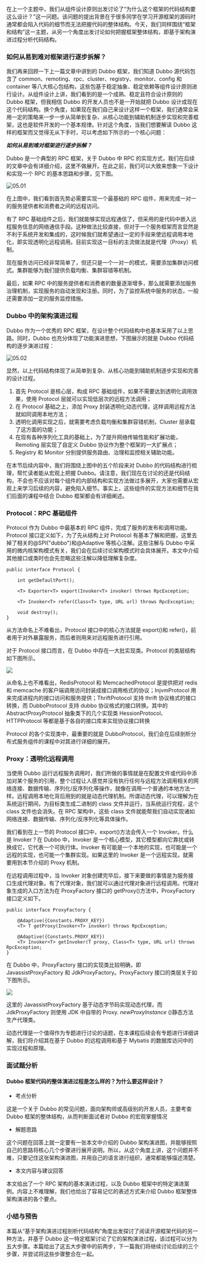 在上一个主题中，我们从组件设计原则出发讨论了“为什么这个框架的代码结构要这么设计？”这一问题。该问题的提出背景在于很多同学在学习开源框架的源码时通常都会陷入代码的细节而无法把握代码的整体结构。今天，我们同样围绕“框架和结构”这一主题，从另一个角度出发讨论如何把握框架整体结构，即基于架构演进过程分析代码结构。

### 如何从易到难对框架进行逐步拆解？

我们再来回顾一下上一篇文章中讲到的 Dubbo 框架，我们知道 Dubbo 源代码包含了
common、remoting、rpc、cluster、registry、monitor、config 和 container
等八大核心包结构，这些包基于稳定抽象、稳定依赖等组件设计原则进行设计。从组件设计上讲，我们看到的是一个成熟、稳定且符合设计原则的 Dubbo 框架，但我相信
Dubbo 的开发人员也不是一开始就把 Dubbo
设计成现在这个代码结构。换个角度，如果现在我们自己来设计这样一个框架，我们通常会采用一定的策略来一步一步从简单到复杂、从核心功能到辅助机制逐步实现和完善框架，这也是软件开发的一个基本规律。针对这个角度，当我们想要解读
Dubbo 这样的框架而又觉得无从下手时，可以考虑如下所示的一个核心问题：

**_如何从易到难对框架进行逐步拆解？_**

Dubbo 是一个典型的 RPC 框架，关于 Dubbo 中 RPC
的实现方式，我们在后续的文章中会有详细介绍，这里不做展开。在此之前，我们可以大致来想象一下设计和实现一个 RPC 的基本思路和步骤，见下图。

![05.01](https://images.gitbook.cn/2020-05-25-052743.png)

在上图中，我们看到首先势必需要实现一个最基础的 RPC 组件，用来完成一对一的服务提供者和消费者之间的远程访问。

有了 RPC
基础组件之后，我们就能够实现远程通信了，但采用的是代码中嵌入远程服务信息的网络通信手段。这种做法比较直接，但对于一个服务框架而言显然是不利于系统开发和集成的，这时候我们就希望通过一定的手段来使远程调用本地化，即实现透明化远程调用。目前实现这一目标的主流做法就是代理（Proxy）机制。

现在服务访问已经非常简单了，但还只是一个一对一的模式，需要添加集群访问模式。集群能够为我们提供负载均衡、集群容错等机制。

最后，如果 RPC
中的服务提供者和消费者的数量逐渐增多，那么就需要添加服务治理机制，实现服务的自动发现和注册。同时，为了监控系统中服务的状态，一般还需要添加一定的服务监控措施。

### Dubbo 中的架构演进过程

Dubbo 作为一个优秀的 RPC 框架，在设计整个代码结构中也基本采用了以上思路。同时，Dubbo 也充分体现了功能演进思想，下图展示的就是 Dubbo
代码结构的逐步演进过程：

![05.02](https://images.gitbook.cn/2020-05-25-052745.png)

显然，以上代码结构体现了从简单到复杂、从核心功能到辅助机制逐步实现和完善的设计过程。

  1. 首先 Protocol 是核心层，构成 RPC 基础组件，如果不需要达到透明化调用效果，使用 Protocol 层就可以实现低层次的远程方法调用；
  2. 在 Protocol 基础之上，添加 Proxy 封装透明化动态代理，这样调用远程方法就如同调用本地方法；
  3. 透明化调用实现之后，就需要考虑负载均衡和集群容错机制，Cluster 层承载了这方面的功能；
  4. 在现有各种序列化工具的基础上，为了提升网络传输性能和扩展功能，Remoting 层实现了自定义 Dubbo 协议作为整个框架的一大扩展点；
  5. Registry 和 Monitor 分别提供服务路由、治理和监控相关辅助功能。

在本节后续内容中，我们将围绕上图中的五个阶段来对 Dubbo 的代码结构进行梳理，帮忙读者能从宏观上把握
Dubbo。请注意，我们现在在讨论的还是代码结构，不会也不应该对每个组件的内部结构和实现方法做过多展开，大家也需要从宏观上来学习后续的内容，避免陷入细节。事实上，这些组件的实现方法和细节在我们后面的课程中结合
Dubbo 框架都会有详细阐述。

### Protocol：RPC 基础组件

Protocol 作为 Dubbo 中最基本的 RPC 组件，完成了服务的发布和调用功能。Protocol 接口定义如下，为了先从结构上对 Protocol
有基本了解和把握，这里去掉了相关的@SPI("dubbo")和@Adaptive 等核心注解。这些注解与 Dubbo
中采用的微内核架构模式有关，我们会在后续讨论架构模式时会具体展开。本文中介绍其他接口或类时也会先忽略这些注解以降低理解复杂度。

    
    
    public interface Protocol {
    
        int getDefaultPort();
    
        <T> Exporter<T> export(Invoker<T> invoker) throws RpcException;
    
        <T> Invoker<T> refer(Class<T> type, URL url) throws RpcException;
    
        void destroy();
    }
    

从方法命名上不难看出，Protocol 接口中的核心方法就是 export()和 refer()，前者用于对外暴露服务，而后者则用来对远程服务进行引用。

对于 Protocol 接口而言，在 Dubbo 中存在一大批实现类。Protocol 的类层结构如下图所示。

![](https://images.gitbook.cn/2020-05-25-052746.png)

从命名上也不难看出，RedisProtocol 和 MemcachedProtocol 是提供把对 redis 和 memcache
的客户端调用访问封装成接口调用格式的协议；InjvmProtocol 用来完成进程内的接口访问和服务提供；ThriftProtocol 支持 thrift
协议格式的接口转换，而 DubboProtocol 支持 dubbo 协议格式的接口转换。其中的 AbstractProxyProtocol
抽象类下的几个实现类 HessionProtocol、HTTPProtocol 等都是基于各自的接口库来实现协议接口转换

Protocol 的各个实现类中，最重要的就是 DubboProtocol，我们会在后续剖析分布式服务组件的课程中对其进行详细的展开。

### Proxy：透明化远程调用

当使用 Dubbo
运行远程服务调用时，我们所做的事情就是在配置文件或代码中添加对某个服务的引用，整个过程让人感觉并没有执行任何与远程方法调用相关的网络连接、数据传输、序列化/反序列化等操作，就像在调用一个普通的本地方法一样。远程调用本地化背后用到的就是动态代理机制。所谓动态代理，可以理解为在系统运行期间，为目标类生成二进制的
class 文件并运行，当系统运行完程，这个 class 文件也会消失。在 RPC 架构中，这些 class
文件就能帮我们自动实现诸如网络连接、数据传输、序列化/反序列化等具体操作。

我们看到在上一节的 Protocol 接口中，export()方法会传入一个 Invoker。什么是 Invoker？在 Dubbo 中，Invoker
是一个核心模型，其它模型都向它靠扰或转换成它，它代表一个可执行体。Invoker
有可能是一个本地的实现，也可能是一个远程的实现，也可能一个集群实现。如果这里的 Invoker 是一个远程实现，就需要用到本节介绍的 Proxy 机制。

在远程调用过程中，当 Invoker
对象创建完毕后，接下来要做的事情是为服务接口生成代理对象。有了代理对象，我们就可以通过代理对象进行远程调用。代理对象生成的入口方法为在
ProxyFactory 接口的 getProxy()方法中，ProxyFactory 接口定义如下。

    
    
    public interface ProxyFactory {
    
        @Adaptive({Constants.PROXY_KEY})
        <T> T getProxy(Invoker<T> invoker) throws RpcException;
    
        @Adaptive({Constants.PROXY_KEY})
        <T> Invoker<T> getInvoker(T proxy, Class<T> type, URL url) throws RpcException;
    }
    

在 Dubbo 中，ProxyFactory 接口的实现类比较明确，即 JavassistProxyFactory 和
JdkProxyFactory。ProxyFactory 接口的类层关于如下图所示。

![](https://images.gitbook.cn/2020-05-25-052751.png)

这里的 JavassistProxyFactory 基于动态字节码实现动态代理，而 JdkProxyFactory 则使用 JDK 中自带的 Proxy.
_newProxyInstance_ ()静态方法生产代理类。

动态代理是一个值得作为专题进行讨论的话题，在本课程后续会有专题进行详细讲解，我们将介绍其在基于 Dubbo 的远程调用和基于 Mybatis
的数据库访问中的实现过程和原理。

### 面试题分析

#### Dubbo 框架代码的整体演进过程是怎么样的？为什么要这样设计？

  * 考点分析

这是一个关于 Dubbo 的常见问题，面向架构师或高级别的开发人员，主要考查 Dubbo 框架的整体结构，从而判断面试者对 Dubbo 的宏观掌握情况

  * 解题思路

这个问题在回答上就一定要有一张本文中介绍的 Dubbo
架构演进图，并能够按照自己的思路将核心几个步骤进行展开说明。所以，从这个角度上讲，这个问题并不难，只要记住这张架构演进图，并用自己的语言进行组织，通常都能够描述清楚。

  * 本文内容与建议回答

本文给出了一个 RPC 架构的基本演进过程，以及 Dubbo 框架中的特定演进案例。内容上不难理解，我们也给出了容易记忆的表述方式来介绍 Dubbo
框架整体架构演进的各个要点。

### 小结与预告

本篇从“基于架构演进过程剖析代码结构”角度出发探讨了阅读开源框架代码的另一种方法，并基于 Dubbo
这一特定框架讨论了它的架构演进过程，该过程可以分为五大步骤。本篇给出了这五大步骤中的前两步，下一篇我们将继续讨论后续的三个步骤，并尝试将这些步骤整合在一起。

